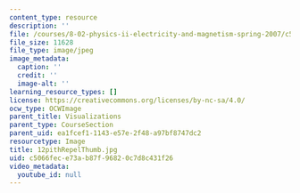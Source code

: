 ```yaml
---
content_type: resource
description: ''
file: /courses/8-02-physics-ii-electricity-and-magnetism-spring-2007/c5066fece73ab87f96820c7d8c431f26_12pithRepelThumb.jpg
file_size: 11628
file_type: image/jpeg
image_metadata:
  caption: ''
  credit: ''
  image-alt: ''
learning_resource_types: []
license: https://creativecommons.org/licenses/by-nc-sa/4.0/
ocw_type: OCWImage
parent_title: Visualizations
parent_type: CourseSection
parent_uid: ea1fcef1-1143-e57e-2f48-a97bf8747dc2
resourcetype: Image
title: 12pithRepelThumb.jpg
uid: c5066fec-e73a-b87f-9682-0c7d8c431f26
video_metadata:
  youtube_id: null
---
```

